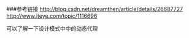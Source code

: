 ###参考链接
http://blog.csdn.net/dreamthen/article/details/26687727
http://www.iteye.com/topic/1116696

可以了解一下设计模式中中的动态代理